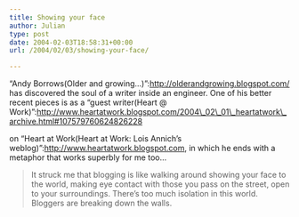 ```yaml
---
title: Showing your face
author: Julian
type: post
date: 2004-02-03T18:58:31+00:00
url: /2004/02/03/showing-your-face/

---
```

&#8220;Andy Borrows(Older and growing&#8230;)&#8221;:http://olderandgrowing.blogspot.com/ has discovered the soul of a writer inside an engineer. One of his better recent pieces is as a &#8220;guest writer(Heart @ Work)&#8221;:http://www.heartatwork.blogspot.com/2004\_02\_01\_heartatwork\_archive.html#107579760624826228
   
on &#8220;Heart at Work(Heart at Work: Lois Annich&#8217;s weblog)&#8221;:http://www.heartatwork.blogspot.com, in which he ends with a metaphor that works superbly for me too&#8230;

<blockquote cite="http://www.heartatwork.blogspot.com/2004_02_01_heartatwork_archive.html#107579760624826228">
  <p>
    It struck me that blogging is like walking around showing your face to the world, making eye contact with those you pass on the street, open to your surroundings. There&#8217;s too much isolation in this world. Bloggers are breaking down the walls.
  </p>
</blockquote>